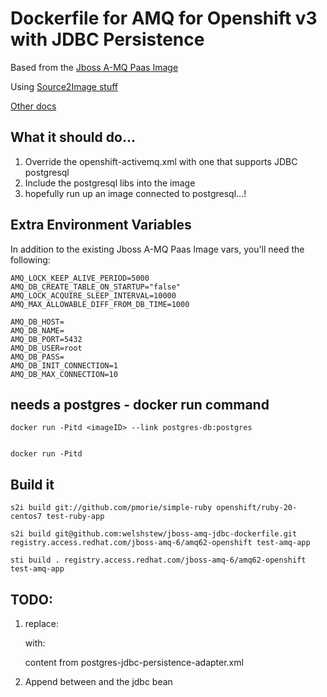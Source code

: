 # Dockerfile for AMQ for Openshift v3 with JDBC Persistence

Based from the [Jboss A-MQ Paas Image](https://docs.openshift.com/enterprise/3.1/using_images/xpaas_images/a_mq.html)

Using [Source2Image stuff](https://github.com/openshift/source-to-image)

[Other docs](https://docs.openshift.com/enterprise/3.0/creating_images/s2i.html)

## What it should do...

1.  Override the openshift-activemq.xml with one that supports JDBC postgresql
2.  Include the postgresql libs into the image
3.  hopefully run up an image connected to postgresql...!


## Extra Environment Variables

In addition to the existing Jboss A-MQ Paas Image vars, you'll need the following:

	AMQ_LOCK_KEEP_ALIVE_PERIOD=5000
	AMQ_DB_CREATE_TABLE_ON_STARTUP="false"
	AMQ_LOCK_ACQUIRE_SLEEP_INTERVAL=10000
	AMQ_MAX_ALLOWABLE_DIFF_FROM_DB_TIME=1000

	AMQ_DB_HOST=
	AMQ_DB_NAME=
	AMQ_DB_PORT=5432
	AMQ_DB_USER=root
	AMQ_DB_PASS=
	AMQ_DB_INIT_CONNECTION=1
	AMQ_DB_MAX_CONNECTION=10

## needs a postgres - docker run command

	docker run -Pitd <imageID> --link postgres-db:postgres


	docker run -Pitd 

## Build it

	s2i build git://github.com/pmorie/simple-ruby openshift/ruby-20-centos7 test-ruby-app

	s2i build git@github.com:welshstew/jboss-amq-jdbc-dockerfile.git registry.access.redhat.com/jboss-amq-6/amq62-openshift test-amq-app

	sti build . registry.access.redhat.com/jboss-amq-6/amq62-openshift test-amq-app



## TODO:

1.  replace:

	<persistenceAdapter>
        <kahaDB directory="${activemq.data}/kahadb" />
    </persistenceAdapter>	

    with:

	content from postgres-jdbc-persistence-adapter.xml

2.  Append between </broker> and </beans> the jdbc bean	
